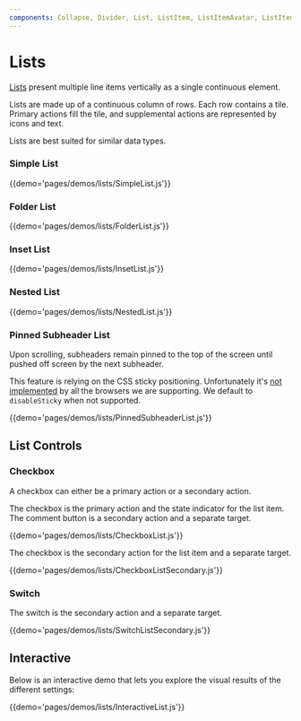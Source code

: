 ```yaml
---
components: Collapse, Divider, List, ListItem, ListItemAvatar, ListItemIcon, ListItemSecondaryAction, ListItemText, ListSubheader
---
```


# Lists

[Lists](https://material.io/guidelines/components/lists.html) present multiple line items vertically as a single continuous element.

Lists are made up of a continuous column of rows. Each row contains a tile. Primary actions fill the tile, and supplemental actions are represented by icons and text.

Lists are best suited for similar data types.

### Simple List

{{demo='pages/demos/lists/SimpleList.js'}}

### Folder List

{{demo='pages/demos/lists/FolderList.js'}}

### Inset List

{{demo='pages/demos/lists/InsetList.js'}}

### Nested List

{{demo='pages/demos/lists/NestedList.js'}}

### Pinned Subheader List

Upon scrolling, subheaders remain pinned to the top of the screen until pushed off screen by the next subheader.

This feature is relying on the CSS sticky positioning.
Unfortunately it's [not implemented](https://caniuse.com/#search=sticky) by all the browsers we are supporting. We default to `disableSticky` when not supported.

{{demo='pages/demos/lists/PinnedSubheaderList.js'}}

## List Controls

### Checkbox

A checkbox can either be a primary action or a secondary action.

The checkbox is the primary action and the state indicator for the list item. The comment button is a secondary action and a separate target.

{{demo='pages/demos/lists/CheckboxList.js'}}

The checkbox is the secondary action for the list item and a separate target.

{{demo='pages/demos/lists/CheckboxListSecondary.js'}}

### Switch

The switch is the secondary action and a separate target.

{{demo='pages/demos/lists/SwitchListSecondary.js'}}

## Interactive

Below is an interactive demo that lets you explore the visual results of the different settings:

{{demo='pages/demos/lists/InteractiveList.js'}}
